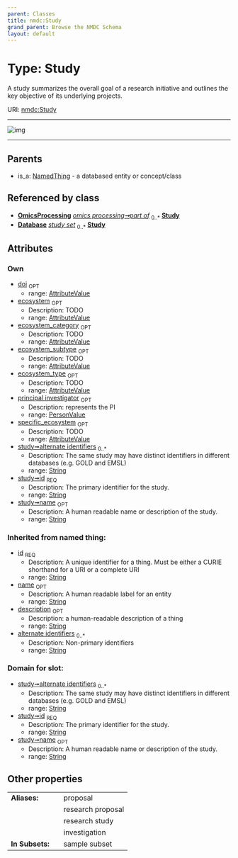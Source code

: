 ```yaml
---
parent: Classes
title: nmdc:Study
grand_parent: Browse the NMDC Schema
layout: default
---
```


# Type: Study


A study summarizes the overall goal of a research initiative and outlines the key objective of its underlying projects.

URI: [nmdc:Study](https://microbiomedata/meta/Study)


---

![img](http://yuml.me/diagram/nofunky;dir:TB/class/[AttributeValue]%3Cdoi%200..1-++[Study%7Cid:string;name:string%20%3F;alternate_identifiers:string%20%2A;description(i):string%20%3F],[PersonValue]%3Cprincipal%20investigator%200..1-++[Study],[AttributeValue]%3Cspecific_ecosystem%200..1-++[Study],[AttributeValue]%3Cecosystem_subtype%200..1-++[Study],[AttributeValue]%3Cecosystem_type%200..1-++[Study],[AttributeValue]%3Cecosystem_category%200..1-++[Study],[AttributeValue]%3Cecosystem%200..1-++[Study],[OmicsProcessing]-%20part%20of%200..%2A%3E[Study],[Database]++-%20study%20set%200..%2A%3E[Study],[NamedThing]%5E-[Study],[PersonValue],[OmicsProcessing],[NamedThing],[Database],[AttributeValue])

---


## Parents

 *  is_a: [NamedThing](NamedThing.md) - a databased entity or concept/class

## Referenced by class

 *  **[OmicsProcessing](OmicsProcessing.md)** *[omics processing➞part of](omics_processing_part_of.md)*  <sub>0..*</sub>  **[Study](Study.md)**
 *  **[Database](Database.md)** *[study set](study_set.md)*  <sub>0..*</sub>  **[Study](Study.md)**

## Attributes


### Own

 * [doi](doi.md)  <sub>OPT</sub>
    * range: [AttributeValue](AttributeValue.md)
 * [ecosystem](ecosystem.md)  <sub>OPT</sub>
    * Description: TODO
    * range: [AttributeValue](AttributeValue.md)
 * [ecosystem_category](ecosystem_category.md)  <sub>OPT</sub>
    * Description: TODO
    * range: [AttributeValue](AttributeValue.md)
 * [ecosystem_subtype](ecosystem_subtype.md)  <sub>OPT</sub>
    * Description: TODO
    * range: [AttributeValue](AttributeValue.md)
 * [ecosystem_type](ecosystem_type.md)  <sub>OPT</sub>
    * Description: TODO
    * range: [AttributeValue](AttributeValue.md)
 * [principal investigator](principal_investigator.md)  <sub>OPT</sub>
    * Description: represents the PI
    * range: [PersonValue](PersonValue.md)
 * [specific_ecosystem](specific_ecosystem.md)  <sub>OPT</sub>
    * Description: TODO
    * range: [AttributeValue](AttributeValue.md)
 * [study➞alternate identifiers](study_alternate_identifiers.md)  <sub>0..*</sub>
    * Description: The same study may have distinct identifiers in different databases (e.g. GOLD and EMSL)
    * range: [String](types/String.md)
 * [study➞id](study_id.md)  <sub>REQ</sub>
    * Description: The primary identifier for the study.
    * range: [String](types/String.md)
 * [study➞name](study_name.md)  <sub>OPT</sub>
    * Description: A human readable name or description of the study.
    * range: [String](types/String.md)

### Inherited from named thing:

 * [id](id.md)  <sub>REQ</sub>
    * Description: A unique identifier for a thing. Must be either a CURIE shorthand for a URI or a complete URI
    * range: [String](types/String.md)
 * [name](name.md)  <sub>OPT</sub>
    * Description: A human readable label for an entity
    * range: [String](types/String.md)
 * [description](description.md)  <sub>OPT</sub>
    * Description: a human-readable description of a thing
    * range: [String](types/String.md)
 * [alternate identifiers](alternate_identifiers.md)  <sub>0..*</sub>
    * Description: Non-primary identifiers
    * range: [String](types/String.md)

### Domain for slot:

 * [study➞alternate identifiers](study_alternate_identifiers.md)  <sub>0..*</sub>
    * Description: The same study may have distinct identifiers in different databases (e.g. GOLD and EMSL)
    * range: [String](types/String.md)
 * [study➞id](study_id.md)  <sub>REQ</sub>
    * Description: The primary identifier for the study.
    * range: [String](types/String.md)
 * [study➞name](study_name.md)  <sub>OPT</sub>
    * Description: A human readable name or description of the study.
    * range: [String](types/String.md)

## Other properties

|  |  |  |
| --- | --- | --- |
| **Aliases:** | | proposal |
|  | | research proposal |
|  | | research study |
|  | | investigation |
| **In Subsets:** | | sample subset |

